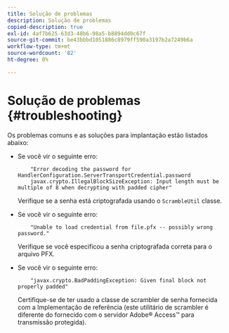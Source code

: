 ```yaml
---
title: Solução de problemas
description: Solução de problemas
copied-description: true
exl-id: 4af7b625-63d3-48b6-98a5-b8894dd0c67f
source-git-commit: be43bbbd1051886c8979ff590a3197b2a7249b6a
workflow-type: tm+mt
source-wordcount: '82'
ht-degree: 0%

---
```


# Solução de problemas {#troubleshooting}

Os problemas comuns e as soluções para implantação estão listados abaixo:

* Se você vir o seguinte erro:

   ```
       "Error decoding the password for HandlerConfiguration.ServerTransportCredential.password  
       javax.crypto.IllegalBlockSizeException: Input length must be multiple of 8 when decrypting with padded cipher"
   ```

   Verifique se a senha está criptografada usando o `ScrambleUtil` classe.

* Se você vir o seguinte erro:

   ```
       "Unable to load credential from file.pfx -- possibly wrong password."
   ```

   Verifique se você especificou a senha criptografada correta para o arquivo PFX.

* Se você vir o seguinte erro:

   ```
       "javax.crypto.BadPaddingException: Given final block not properly padded"
   ```

   Certifique-se de ter usado a classe de scrambler de senha fornecida com a Implementação de referência (este utilitário de scrambler é diferente do fornecido com o servidor Adobe® Access™ para transmissão protegida).
